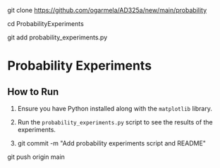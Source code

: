 git clone https://github.com/ogarmela/AD325a/new/main/probability

cd ProbabilityExperiments

git add probability_experiments.py
# Probability Experiments

## How to Run

1. Ensure you have Python installed along with the `matplotlib` library.
2. Run the `probability_experiments.py` script to see the results of the experiments.

3. git commit -m "Add probability experiments script and README"

git push origin main


